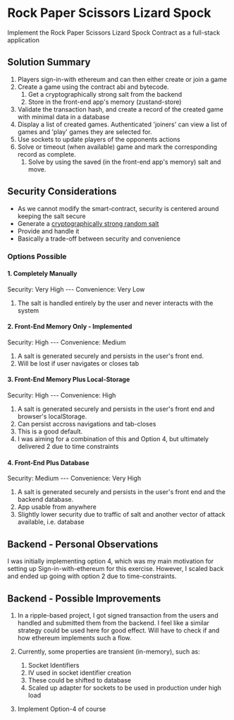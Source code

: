 # Rock Paper Scissors Lizard Spock

Implement the Rock Paper Scissors Lizard Spock Contract as a full-stack application

## Solution Summary

1. Players sign-in-with ethereum and can then either create or join a game
2. Create a game using the contract abi and bytecode.
   1. Get a cryptographically strong salt from the backend
   2. Store in the front-end app's memory (zustand-store)
3. Validate the transaction hash, and create a record of the created game with minimal data in a database
4. Display a list of created games. Authenticated 'joiners' can view a list of games and 'play' games they are selected for.
5. Use sockets to update players of the opponents actions
6. Solve or timeout (when available) game and mark the corresponding record as complete.
   1. Solve by using the saved (in the front-end app's memory) salt and move.

## Security Considerations

- As we cannot modify the smart-contract, security is centered around keeping the salt secure
- Generate a [cryptographically strong random salt](https://nodejs.org/api/crypto.html#cryptorandombytessize-callback)
- Provide and handle it
- Basically a trade-off between security and convenience

### Options Possible

#### 1. Completely Manually

Security: Very High --- Convenience: Very Low

1. The salt is handled entirely by the user and never interacts with the system

#### 2. Front-End Memory Only - Implemented

Security: High --- Convenience: Medium

1. A salt is generated securely and persists in the user's front end.
2. Will be lost if user navigates or closes tab

#### 3. Front-End Memory Plus Local-Storage

Security: High --- Convenience: High

1. A salt is generated securely and persists in the user's front end and browser's localStorage.
2. Can persist accross navigations and tab-closes
3. This is a good default.
4. I was aiming for a combination of this and Option 4, but ultimately delivered 2 due to time constraints

#### 4. Front-End Plus Database

Security: Medium --- Convenience: Very High

1. A salt is generated securely and persists in the user's front end and the backend database.
2. App usable from anywhere
3. Slightly lower security due to traffic of salt and another vector of attack available, i.e. database

## Backend - Personal Observations

I was initially implementing option 4, which was my main motivation for setting up Sign-in-with-ethereum for this exercise. However, I scaled back and ended up going with option 2 due to time-constraints.

## Backend - Possible Improvements

1. In a ripple-based project, I got signed transaction from the users and handled and submitted them from the backend. I feel like a similar strategy could be used here for good effect. Will have to check if and how ethereum implements such a flow.

2. Currently, some properties are transient (in-memory), such as:
   1. Socket Identifiers
   2. IV used in socket identifier creation
   3. These could be shifted to database
   4. Scaled up adapter for sockets to be used in production under high load

2. Implement Option-4 of course
